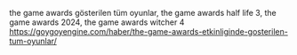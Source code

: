 the game awards gösterilen tüm oyunlar, the game awards half life 3, the game awards 2024, the game awards witcher 4
https://goygoyengine.com/haber/the-game-awards-etkinliginde-gosterilen-tum-oyunlar/